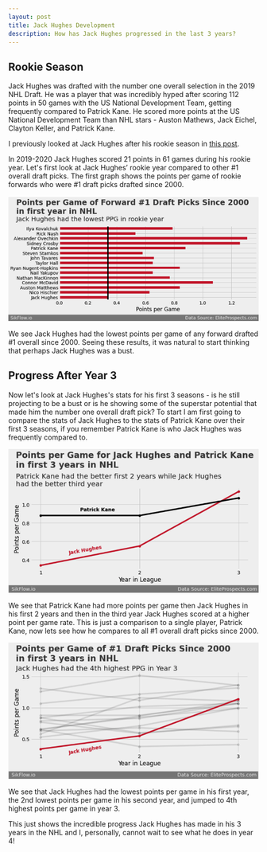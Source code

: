 ```yaml
---
layout: post
title: Jack Hughes Development
description: How has Jack Hughes progressed in the last 3 years?
---
```


## Rookie Season

Jack Hughes was drafted with the number one overall selection in the 2019 NHL Draft.  He was a player that was incredibly hyped after scoring 112 points in 50 games with the US National Development Team, getting frequently compared to Patrick Kane.  He scored more points at the US National Development Team than NHL stars - Auston Mathews, Jack Eichel, Clayton Keller, and Patrick Kane.  

I previously looked at Jack Hughes after his rookie season in [this post](https://sikflow.io/2020/04/18/jack-hughes). 

In 2019-2020 Jack Hughes scored 21 points in 61 games during his rookie year.  Let's first look at Jack Hughes’ rookie year compared to other #1 overall draft picks.  The first graph shows the points per game of rookie forwards who were #1 draft picks drafted since 2000.  

![rookie points per game](https://raw.githubusercontent.com/sik-flow/sik-flow.github.io/master/_posts/Images/jh_images/rookie_ppg.png)

We see Jack Hughes had the lowest points per game of any forward drafted #1 overall since 2000.  Seeing these results, it was natural to start thinking that perhaps Jack Hughes was a bust. 

## Progress After Year 3

Now let's look at Jack Hughes's stats for his first 3 seasons - is he still projecting to be a bust or is he showing some of the superstar potential that made him the number one overall draft pick?  To start I am first going to compare the stats of Jack Hughes to the stats of Patrick Kane over their first 3 seasons, if you remember Patrick Kane is who Jack Hughes was frequently compared to.  

![Jack Hughes vs Patrick Kane](https://raw.githubusercontent.com/sik-flow/sik-flow.github.io/master/_posts/Images/jh_images/jh_vs_pk.png)

We see that Patrick Kane had more points per game then Jack Hughes in his first 2 years and then in the third year Jack Hughes scored at a higher point per game rate.  This is just a comparison to a single player, Patrick Kane, now lets see how he compares to all #1 overall draft picks since 2000.  

![Jack Hughes vs Numer 1 Picks](https://raw.githubusercontent.com/sik-flow/sik-flow.github.io/master/_posts/Images/jh_images/jh_vs_num_1_picks.png)

We see that Jack Hughes had the lowest points per game in his first year, the 2nd lowest points per game in his second year, and jumped to 4th highest points per game in year 3.  

This just shows the incredible progress Jack Hughes has made in his 3 years in the NHL and I, personally, cannot wait to see what he does in year 4! 
